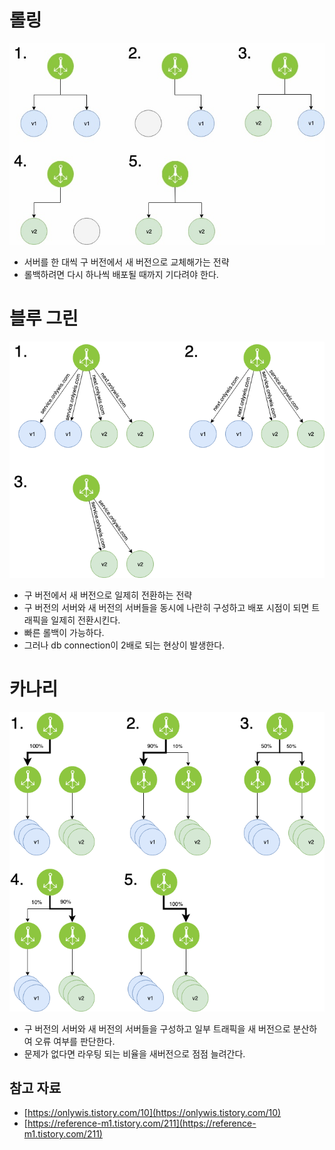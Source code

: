 # 롤링

![rolling](/static/TIL/rolling.png)

- 서버를 한 대씩 구 버전에서 새 버전으로 교체해가는 전략
- 롤백하려면 다시 하나씩 배포될 때까지 기다려야 한다.

# 블루 그린

![blue green](/static/TIL/blue_green.png)

- 구 버전에서 새 버전으로 일제히 전환하는 전략
- 구 버전의 서버와 새 버전의 서버들을 동시에 나란히 구성하고 배포 시점이 되면 트래픽을 일제히 전환시킨다.
- 빠른 롤백이 가능하다.
- 그러나 db connection이 2배로 되는 현상이 발생한다.

# 카나리

![canary](/static/TIL/canary.png)

- 구 버전의 서버와 새 버전의 서버들을 구성하고 일부 트래픽을 새 버전으로 분산하여 오류 여부를 판단한다.
- 문제가 없다면 라우팅 되는 비율을 새버전으로 점점 늘려간다.

## 참고 자료

- [https://onlywis.tistory.com/10](https://onlywis.tistory.com/10)
- [https://reference-m1.tistory.com/211](https://reference-m1.tistory.com/211)
